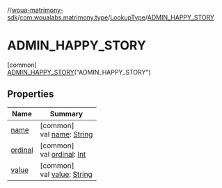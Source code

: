 //[woua-matrimony-sdk](../../../../index.md)/[com.woualabs.matrimony.type](../../index.md)/[LookupType](../index.md)/[ADMIN_HAPPY_STORY](index.md)

# ADMIN_HAPPY_STORY

[common]\
[ADMIN_HAPPY_STORY](index.md)("ADMIN_HAPPY_STORY")

## Properties

| Name | Summary |
|---|---|
| [name](name.md) | [common]<br>val [name](name.md): [String](https://kotlinlang.org/api/latest/jvm/stdlib/kotlin/-string/index.html) |
| [ordinal](ordinal.md) | [common]<br>val [ordinal](ordinal.md): [Int](https://kotlinlang.org/api/latest/jvm/stdlib/kotlin/-int/index.html) |
| [value](value.md) | [common]<br>val [value](value.md): [String](https://kotlinlang.org/api/latest/jvm/stdlib/kotlin/-string/index.html) |
